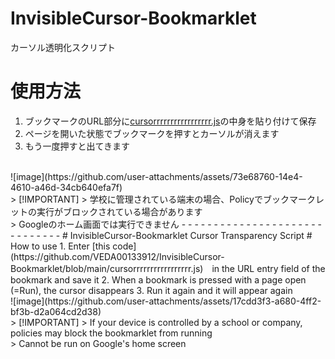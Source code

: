 # InvisibleCursor-Bookmarklet
カーソル透明化スクリプト

# 使用方法
1. ブックマークのURL部分に[cursorrrrrrrrrrrrrrrrr.js](https://github.com/VEDA00133912/InvisibleCursor-Bookmarklet/blob/main/cursorrrrrrrrrrrrrrrrr.js)の中身を貼り付けて保存
2. ページを開いた状態でブックマークを押すとカーソルが消えます
3. もう一度押すと出てきます
<br>
![image](https://github.com/user-attachments/assets/73e68760-14e4-4610-a46d-34cb640efa7f)
<br>
> [!IMPORTANT]
> 学校に管理されている端末の場合、Policyでブックマークレットの実行がブロックされている場合があります<br>
> Googleのホーム画面では実行できません
- - - - - - - - - - - - - - - - - - - - - - - - - - - - - - 
# InvisibleCursor-Bookmarklet
Cursor Transparency Script
# How to use
1. Enter [this code](https://github.com/VEDA00133912/InvisibleCursor-Bookmarklet/blob/main/cursorrrrrrrrrrrrrrrrr.js)　in the URL entry field of the bookmark and save it
2. When a bookmark is pressed with a page open (=Run), the cursor disappears
3. Run it again and it will appear again
<br>
![image](https://github.com/user-attachments/assets/17cdd3f3-a680-4ff2-bf3b-d2a064cd2d38)
<br>
> [!IMPORTANT]
> If your device is controlled by a school or company, policies may block the bookmarklet from running<br>
> Cannot be run on Google's home screen
